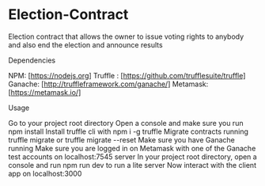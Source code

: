 # Election-Contract
Election contract that allows the owner to issue voting rights to anybody and also end the election and announce results


Dependencies

NPM: [https://nodejs.org]
Truffle : [https://github.com/trufflesuite/truffle]
Ganache: [http://truffleframework.com/ganache/]
Metamask: [https://metamask.io/]


Usage

Go to your project root directory
Open a console and make sure you run npm install
Install truffle cli with npm i -g truffle
Migrate contracts running truffle migrate or truffle migrate --reset
Make sure you have Ganache running
Make sure you are logged in on Metamask with one of the Ganache test accounts on localhost:7545 server
In your project root directory, open a console and run npm run dev to run a lite server
Now interact with the client app on localhost:3000
